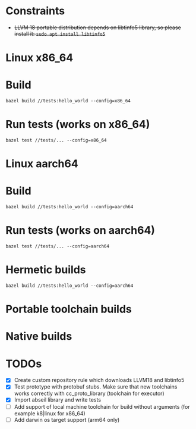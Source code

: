 # Constraints
- <s>LLVM 18 portable distribution depends on libtinfo5 library, so please install it: `sudo apt install libtinfo5`</s>

# Linux x86_64
# Build
`bazel build //tests:hello_world --config=x86_64`

# Run tests (works on x86_64)
`bazel test //tests/... --config=x86_64`

# Linux aarch64
# Build
`bazel build //tests:hello_world --config=aarch64`

# Run tests (works on aarch64)
`bazel test //tests/... --config=aarch64`

# Hermetic builds
`bazel build //tests:hello_world --config=aarch64`

# Portable toolchain builds

# Native builds

# TODOs
- [X] Create custom repository rule which downloads LLVM18 and libtinfo5
- [X] Test prototype with protobuf stubs. Make sure that new toolchains works correctly with cc_proto_library (toolchain for executor)
- [X] Import abseil library and write tests
- [ ] Add support of local machine toolchain for build without arguments (for example k8|linux for x86_64)
- [ ] Add darwin os target support (arm64 only)
